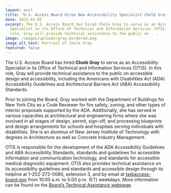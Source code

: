 ```yaml
---
layout: post
title: "U.S. Access Board Hires New Accessibility Specialist Cholé Gray "
date: 2023-01-05
excerpt: The U.S. Access Board has hired Cholé Gray to serve as an Accessibility
  Specialist in its Office of Technical and Information Services (OTIS). In this
  role, Gray will provide technical assistance to the public on . . .
image: /images/uploads/gray-bordered.png
image_alt_text: Portrait of Cholé Gray
featured: false
---
```

The U.S. Access Board has hired **Cholé Gray** to serve as an Accessibility Specialist in its Office of Technical and Information Services (OTIS). In this role, Gray will provide technical assistance to the public on accessible design and accessibility, including the Americans with Disabilities Act (ADA) Accessibility Guidelines and Architectural Barriers Act (ABA) Accessibility Standards.  

Prior to joining the Board, Gray worked with the Department of Buildings for New York City as a Code Reviewer for fire safety, zoning, and other types of interior proposals supported by the ADA. Additionally, she has served in various capacities at architectural and engineering firms where she was involved in all stages of design, permit, sign-off, and processing blueprints and design arrangements for schools and hospitals serving individuals with disabilities. She is an alumnus of New Jersey Institute of Technology with degrees in Architecture as well as Concrete Industry Management. 

OTIS is responsible for the development of the ADA Accessibility Guidelines and ABA Accessibility Standards, standards and guidelines for accessible information and communication technology, and standards for accessible medical diagnostic equipment. OTIS also provides technical assistance on its accessibility guidelines and standards and accessible design through its helpline at 1-202-272-0080, extension 3, and by email at [ta@access-board.gov](mailto:ta@access-board.gov) from 10:00 a.m. to 5:00 p.m. (ET) weekdays. More information can be found on the [Board’s Technical Assistance webpage](https://www.access-board.gov/ta/).
